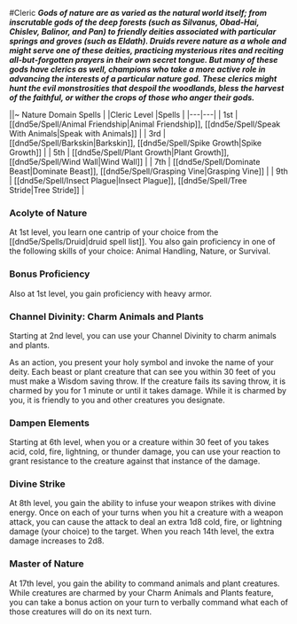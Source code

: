 #Cleric
***Gods of nature are as varied as the natural world itself; from inscrutable gods of the deep forests (such as Silvanus, Obad-Hai, Chislev, Balinor, and Pan) to friendly deities associated with particular springs and groves (such as Eldath). Druids revere nature as a whole and might serve one of these deities, practicing mysterious rites and reciting all-but-forgotten prayers in their own secret tongue. But many of these gods have clerics as well, champions who take a more active role in advancing the interests of a particular nature god. These clerics might hunt the evil monstrosities that despoil the woodlands, bless the harvest of the faithful, or wither the crops of those who anger their gods.***

||~ Nature Domain Spells |
|Cleric Level |Spells |
|---|---|
| 1st | [[dnd5e/Spell/Animal Friendship\|Animal Friendship]], [[dnd5e/Spell/Speak With Animals\|Speak with Animals]] |
| 3rd | [[dnd5e/Spell/Barkskin\|Barkskin]], [[dnd5e/Spell/Spike Growth\|Spike Growth]] |
| 5th | [[dnd5e/Spell/Plant Growth\|Plant Growth]], [[dnd5e/Spell/Wind Wall\|Wind Wall]] |
| 7th | [[dnd5e/Spell/Dominate Beast\|Dominate Beast]], [[dnd5e/Spell/Grasping Vine\|Grasping Vine]] |
| 9th | [[dnd5e/Spell/Insect Plague\|Insect Plague]], [[dnd5e/Spell/Tree Stride\|Tree Stride]] |

### Acolyte of Nature
At 1st level, you learn one cantrip of your choice from the [[dnd5e/Spells/Druid\|druid spell list]]. You also gain proficiency in one of the following skills of your choice: Animal Handling, Nature, or Survival.

### Bonus Proficiency
Also at 1st level, you gain proficiency with heavy armor.

### Channel Divinity: Charm Animals and Plants
Starting at 2nd level, you can use your Channel Divinity to charm animals and plants.

As an action, you present your holy symbol and invoke the name of your deity. Each beast or plant creature that can see you within 30 feet of you must make a Wisdom saving throw. If the creature fails its saving throw, it is charmed by you for 1 minute or until it takes damage. While it is charmed by you, it is friendly to you and other creatures you designate.

### Dampen Elements
Starting at 6th level, when you or a creature within 30 feet of you takes acid, cold, fire, lightning, or thunder damage, you can use your reaction to grant resistance to the creature against that instance of the damage.

### Divine Strike
At 8th level, you gain the ability to infuse your weapon strikes with divine energy. Once on each of your turns when you hit a creature with a weapon attack, you can cause the attack to deal an extra 1d8 cold, fire, or lightning damage (your choice) to the target. When you reach 14th level, the extra damage increases to 2d8.

### Master of Nature
At 17th level, you gain the ability to command animals and plant creatures. While creatures are charmed by your Charm Animals and Plants feature, you can take a bonus action on your turn to verbally command what each of those creatures will do on its next turn.